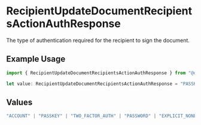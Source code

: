 # RecipientUpdateDocumentRecipientsActionAuthResponse

The type of authentication required for the recipient to sign the document.

## Example Usage

```typescript
import { RecipientUpdateDocumentRecipientsActionAuthResponse } from "@documenso/sdk-typescript/models/operations";

let value: RecipientUpdateDocumentRecipientsActionAuthResponse = "PASSKEY";
```

## Values

```typescript
"ACCOUNT" | "PASSKEY" | "TWO_FACTOR_AUTH" | "PASSWORD" | "EXPLICIT_NONE"
```